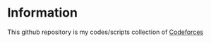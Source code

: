 # Information
This github repository is my codes/scripts collection of [Codeforces](https://codeforces.com/)